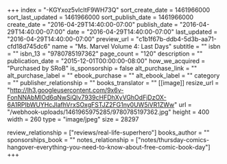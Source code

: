 +++
index = "-KGYxoz5vIcItF9WH73Q"
sort_create_date = 1461966000
sort_last_updated = 1461966000
sort_publish_date = 1461966000
create_date = "2016-04-29T14:40:00-07:00"
publish_date = "2016-04-29T14:40:00-07:00"
date = "2016-04-29T14:40:00-07:00"
last_updated = "2016-04-29T14:40:00-07:00"
preview_url = "c1b1f67b-ddb4-5d3b-aa71-cfd18d745dc6"
name = "Ms. Marvel Volume 4: Last Days"
subtitle = ""
isbn = ""
isbn_13 = "9780785197362"
page_count = "120"
description = ""
publication_date = "2015-12-01T00:00:00-08:00"
how_we_acquired = "Purchased by SRoB"
is_sponsorship = false
alt_purchase_link = ""
alt_purchase_label = ""
ebook_purchase = ""
alt_ebook_label = ""
category = ""
publisher_relationship = ""
books_translator = ""
[[image]]
resize_url = "http://lh3.googleusercontent.com/9x6v-FonNNAbMlOd6qNwSiQlv7939cHFDhXyVGhOdFjDzOX-6A1RPIbWUYHcJIafhVrxSOxgFSTJZ2FG1ny0UW5iVR1ZWw"
url = "/webhook-uploads/1461965975285/9780785197362.jpg"
height = 400
width = 260
type = "image/jpeg"
size = 28297

review_relationship = ["reviews/real-life-superhero"]
books_author = ""
sponsorships_book = ""
notes_relationship = ["notes/thursday-comics-hangover-everything-you-need-to-know-about-free-comic-book-day"]
+++

